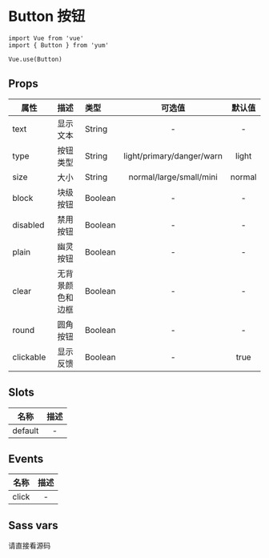 # Button 按钮

```JS
import Vue from 'vue'
import { Button } from 'yum'

Vue.use(Button)
```

## Props

| 属性 | 描述 | 类型 | 可选值 | 默认值 |
| - | :-: | :- | :-: | :-: |
| text | 显示文本 | String | - | - |
| type | 按钮类型 | String | light/primary/danger/warn | light |
| size | 大小 | String | normal/large/small/mini | normal |
| block | 块级按钮 | Boolean | - | - |
| disabled | 禁用按钮 | Boolean | - | - |
| plain | 幽灵按钮 | Boolean | - | - |
| clear | 无背景颜色和边框 | Boolean | - | - |
| round | 圆角按钮 | Boolean | - | - |
| clickable | 显示反馈 | Boolean | - | true |


## Slots

| 名称 | 描述 |
| :-: | :-: |
| default | - |


## Events

| 名称 | 描述 |
| :-: | :-: |
| click | - |


## Sass vars

请直接看源码
